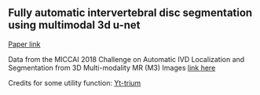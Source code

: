 ## Fully automatic intervertebral disc segmentation using multimodal 3d u-net

[Paper link](https://ieeexplore.ieee.org/abstract/document/8753974)  

Data from the MICCAI 2018 Challenge on Automatic IVD Localization and Segmentation from 3D Multi-modality MR (M3) Images [link here](https://ivdm3seg.weebly.com/)  
  
Credits for some utility function: [Yt-trium](https://github.com/Yt-trium/DeepSeg3D)